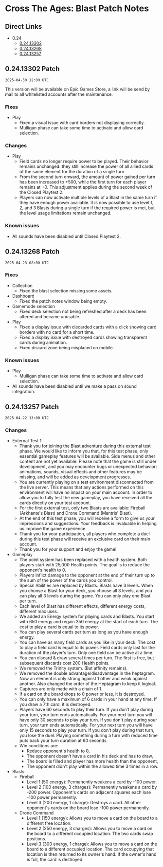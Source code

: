 # Cross The Ages: Blast Patch Notes

## Direct Links

- 0.24
  - [0.24.13302](#02413302-patch)
  - [0.24.13268](#02413268-patch)
  - [0.24.13257](#02413257-patch)

## 0.24.13302 Patch

`2025-04-30 12:00 UTC`

This version will be available on Epic Games Store, a link will be send by mail to all whitelisted accounts after the maintenance. 

### Fixes
- Play
  - Fixed a visual issue with card borders not displaying correctly.
  - Mulligan phase can take some time to activate and allow card selection.

### Changes
- Play
  - Field cards no longer require power to be played. Their behavior remains unchanged: they still increase the power of all allied cards of the same element for the duration of a single turn.
  - From the second turn onward, the amount of power gained per turn has been increased to +500, while the first turn for each player remains at +0. This adjustment applies during the second week of the Closed Playtest 2.
  - Players can now activate multiple levels of a Blast in the same turn if they have enough power available. It is now possible to use level 1, 2, and 3 Blasts during a single turn if the required power is met, but the level usage limitations remain unchanged.

### Known issues
- All sounds have been disabled until Closed Playtest 2.

## 0.24.13268 Patch

`2025-04-23 08:00 UTC`

### Fixes

- Collection
  - Fixed the blast selection missing some assets.
- Dashboard
  - Fixed the patch notes window being empty.
- Gamemode selection
  - Fixed deck selection not being refreshed after a deck has been altered and became unusable.
- Play
  - Fixed a display issue with discarded cards with a click showing card borders with no card for a short time.
  - Fixed a display issue with destroyed cards showing transparent cards during animation.
  - Fixed discard zone being misplaced on mobile.

### Known issues

- Play
  - Mulligan phase can take some time to activate and allow card selection.
- All sounds have been disabled until we make a pass on sound integration.

## 0.24.13257 Patch

`2025-04-22 13:00 UTC`

### Changes

- External Test 1
  - Thank you for joining the Blast adventure during this external test phase. We would like to inform you that, for this test phase, only essential gameplay features will be available. Side menus and other content are not yet available. Please note that the game is still under development, and you may encounter bugs or unexpected behavior: animations, sounds, visual effects and other features may be missing, and will be added as development progresses.
  - You are currently playing on a test environment disconnected from the live server. This means that any actions performed on this environment will have no impact on your main account. In order to allow you to fully test the new gameplay, you have received all the cards directly on your test account.
  - For the first external test, only two Blasts are available: Fireball (Arkhante's Blast) and Drone Command (Mantris' Blast).
  - At the end of this test phase, you will receive a form to give us your impressions and suggestions. Your feedback is invaluable in helping us improve the game experience.
  - Thank you for your participation, all players who complete a duel during this test phase will receive an exclusive card on their main account.
  - Thank you for your support and enjoy the game!
- Gameplay
  - The point system has been replaced with a health system. Both players start with 25,000 Health points. The goal is to reduce the opponent's health to 0.
  - Players inflict damage to the opponent at the end of their turn up to the sum of the power of the cards you control.
  - Special Abilities are replaced by Blasts. Blasts have 3 levels. When you choose a Blast for your deck, you choose all 3 levels, and you can play all 3 levels during the game. You can only play one Blast per turn.
  - Each level of Blast has different effects, different energy costs, different max uses.
  - We added an Energy system for playing cards and Blasts. You start with 650 energy and regain 350 energy at the start of each turn. The cost to play a card is equal to its power.
  - You can play several cards per turn as long as you have enough energy.
  - You can have as many field cards as you like in your deck. The cost to play a field card is equal to its power. Field cards only last for the duration of the player's turn. Only one field can be active at a time.
  - You can discard & draw several times per turn. The first is free, but subsequent discards cost 200 Health points.
  - We removed the Trinity system. (But affinity remains).
  - We removed the double advantage/disadvantage in the heptagram. Now an element is only strong against 1 other and weak against another. Also changed the order of the Heptagram to keep it logical.
  - Captures are only made with a chain of 1.
  - If a card on the board drops to 0 power or less, it is destroyed.
  - You can only have a maximum of 6 cards in your hand at any time. If you draw a 7th card, it is destroyed.
  - Players have 60 seconds to play their turn. If you don't play during your turn, your turn ends automatically. For your next turn you will have only 30 seconds to play your turn. If you don't play during your turn, your turn ends automatically. For your next turn you will have only 15 seconds to play your turn. If you don't play during that turn, you lose the duel. Playing something during a turn with reduced time puts back your turn duration at 60 seconds.
  - Win conditions are: 
    - Reduce opponent's health to 0,
    - The opponent doesn't have a card in his deck and has to draw,
    - The board is filled and player has more health than the opponent,
    - The opponent didn't play within the allowed time 3 times in a row.
- Blasts
  - Fireball
    - Level 1 (50 energy): Permanently weakens a card by -100 power.
    - Level 2 (100 energy, 3 charges): Permanently weakens a card by -200 power. Opponent's cards on adjacent squares each lose -100 power permanently.
    - Level 3 (200 energy, 1 charge): Destroys a card. All other opponent's cards on the board lose -100 power permanently.
  - Drone Command
    - Level 1 (150 energy): Allows you to move a card on the board to a different free location.
    - Level 2 (250 energy, 3 charges): Allows you to move a card on the board to a different occupied location. The two cards swap positions.
    - Level 3 (300 energy, 1 charge): Allows you to move a card on the board to a different occupied location. The card occupying that location is then returned to its owner's hand. If the owner's hand is full, the card is destroyed.
